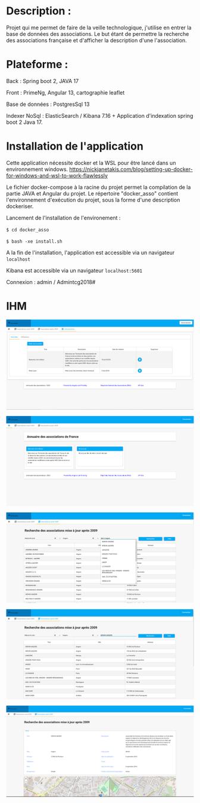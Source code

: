 # Description :

Projet qui me permet de faire de la veille technologique, j'utilise en entrer la base de données des associations.
Le but étant de permettre la recherche des associations française et d'afficher la description d'une l'association. 

# Plateforme : 

Back : Spring boot 2, JAVA 17

Front : PrimeNg, Angular 13, cartographie leaflet

Base de données : PostgresSql 13

Indexer NoSql : ElasticSearch / Kibana 7.16 + Application d'indexation spring boot 2 Java 17. 

# Installation de l'application

Cette application nécessite docker et la WSL pour être lancé dans un environnement windows.
https://nickjanetakis.com/blog/setting-up-docker-for-windows-and-wsl-to-work-flawlessly

Le fichier docker-compose à la racine du projet permet la compilation de la partie JAVA et Angular du projet.
Le répertoire "docker_asso" contient l'environnement d'exécution du projet, sous la forme d'une description dockeriser.

Lancement de l'installation de l'environement :

`$ cd docker_asso`

`$ bash -xe install.sh`

A la fin de l'installation, l'application est accessible via un navigateur `localhost`

Kibana est accessible via un navigateur `localhost:5601`

Connexion :  admin / Admintcg2018#

# IHM

![Main page](preview/admin.png)

![Exemple admin](preview/home.png)

![Exemple recherche](preview/search.png)

![Exemple recherche](preview/search2.png)

![Exemple d'une association](preview/association.png)

